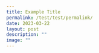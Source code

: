 ```yaml
---
title: Example Title
permalink: /test/test/permalink/
date: 2023-03-22
layout: post
description: ""
image: ""
---
```

[](/files/adapting%20to%20changes%20.pdf)